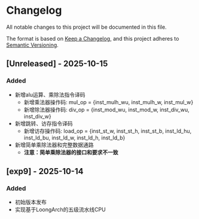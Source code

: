 # Changelog

All notable changes to this project will be documented in this file.

The format is based on [Keep a Changelog](https://keepachangelog.com/en/1.0.0/),
and this project adheres to [Semantic Versioning](https://semver.org/spec/v2.0.0.html).

## [Unreleased] - 2025-10-15
### Added
- 新增alu运算、乘除法指令译码
    - 新增乘法器操作码: mul_op = {inst_mulh_wu, inst_mulh_w, inst_mul_w}
    - 新增除法器操作码: div_op = {inst_mod_wu, inst_mod_w, inst_div_wu, inst_div_w}
- 新增跳转、访存指令译码
    - 新增访存操作码: load_op = {inst_st_w, inst_st_h, inst_st_b, inst_ld_hu, inst_ld_bu, inst_ld_w, inst_ld_h, inst_ld_b}
- 新增简单乘除法器和完整数据通路
    - **注意：简单乘除法器的接口和要求不一致**

## [exp9] - 2025-10-14
### Added
- 初始版本发布
- 实现基于LoongArch的五级流水线CPU